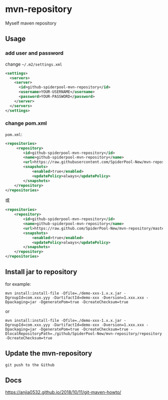 # mvn-repository
Myself maven repository

## Usage
### add user and password
change `~/.m2/settings.xml`

```xml
<settings>
  <servers>
    <server>
      <id>github-spiderpool-mvn-repository</id>
      <username>YOUR-USERNAME</username>
      <password>YOUR-PASSWORD</password>
    </server>
  </servers>
</settings>
```

### change pom.xml
`pom.xml`:
```xml
<repositories>
     <repository>
        <id>github-spiderpool-mvn-repository</id>
        <name>github-spiderpool-mvn-repository</name>
        <url>https://raw.githubusercontent.com/SpiderPool-New/mvn-repository/master/repository</url>
        <snapshots>
            <enabled>true</enabled>
            <updatePolicy>always</updatePolicy>
        </snapshots>
    </repository>
</repositories>
```
或
```xml
<repositories>
    <repository>
        <id>github-spiderpool-mvn-repository</id>
        <name>github-spiderpool-mvn-repository</name>
        <url>https://raw.github.com/SpiderPool-New/mvn-repository/master/repository</url>
        <snapshots>
            <enabled>true</enabled>
            <updatePolicy>always</updatePolicy>
        </snapshots>
    </repository>
</repositories>
```
## Install jar to  repository
for example:
```shell
mvn install:install-file -Dfile=./demo-xxx-1.x.x.jar -DgroupId=com.xxx.yyy -DartifactId=demo-xxx -Dversion=1.xxx.xxx -Dpackaging=jar -DgeneratePom=true -DcreateChecksum=true
```
or
```shell
mvn install:install-file -Dfile=./demo-xxx-1.x.x.jar -DgroupId=com.xxx.yyy -DartifactId=demo-xxx -Dversion=1.xxx.xxx -Dpackaging=jar -DgeneratePom=true -DcreateChecksum=true -DlocalRepositoryPath=./github/SpiderPool-New/mvn-repository/repository -DcreateChecksum=true
```
        
## Update the mvn-repository
```shell
git push to the Github
```

## Docs
https://anjia0532.github.io/2018/10/11/git-maven-howto/
